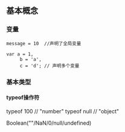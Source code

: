 ## 基本概念

### 变量

`message = 10  //声明了全局变量`

```
var a = 1,
     b = 'a',
     c = 'd'; // 声明多个变量

```

### 基本类型

#### typeof操作符

typeof 100 // "number"
typeof null // "object"

Boolean(""/NaN/0/null/undefined)

